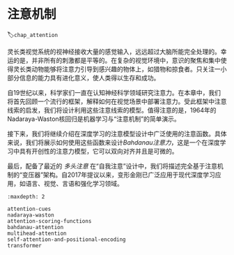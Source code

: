 # 注意机制
:label:`chap_attention`

灵长类视觉系统的视神经接收大量的感觉输入，远远超过大脑所能完全处理的。幸运的是，并非所有的刺激都是平等的。在复杂的视觉环境中，意识的聚焦和集中使得灵长类动物能够将注意力引导到感兴趣的物体上，如猎物和掠食者。只关注一小部分信息的能力具有进化意义，使人类得以生存和成功。

自19世纪以来，科学家们一直在认知神经科学领域研究注意力。在本章中，我们将首先回顾一个流行的框架，解释如何在视觉场景中部署注意力。受此框架中注意线索的启发，我们将设计利用这些注意线索的模型。值得注意的是，1964年的Nadaraya-Waston核回归是机器学习与“注意机制”的简单演示。

接下来，我们将继续介绍在深度学习的注意模型设计中广泛使用的注意函数。具体来说，我们将展示如何使用这些函数来设计*Bahdanau注意力*，这是一个在深度学习中具有开创性的注意力模型，它可以双向对齐并且是可微的。

最后，配备了最近的
*多头注意*
在“自我注意”设计中，我们将描述完全基于注意机制的“变压器”架构。自2017年提议以来，变形金刚已广泛应用于现代深度学习应用，如语言、视觉、言语和强化学习领域。

```toc
:maxdepth: 2

attention-cues
nadaraya-waston
attention-scoring-functions
bahdanau-attention
multihead-attention
self-attention-and-positional-encoding
transformer
```
